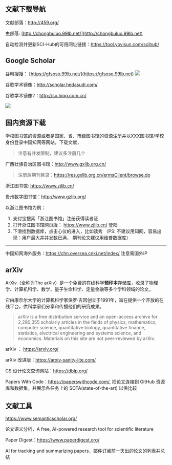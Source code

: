 ## 文献下载导航

文献部落：http://459.org/

虫部落: [http://chongbuluo.99lb.net/](http://chongbuluo.99lb.net)

自动检测并更新SCI-Hub的可用网址链接：https://tool.yovisun.com/scihub/

## Google Scholar

谷粉搜搜： [https://gfsoso.99lb.net/](https://gfsoso.99lb.net)
![](https://i.loli.net/2021/08/13/mEA5CqbDikcLX7y.png)

谷歌学术镜像：http://scholar.hedasudi.com/

谷歌学术镜像2：http://so.hiqq.com.cn/

![](https://i.loli.net/2021/08/13/5PsoetjdhVBklmR.png)



## 国内资源下载

学校图书馆的资源或者是国家、省、市级图书馆的资源注册并以XXX图书馆/学校身份登录中国知网等网站，下载文献， 

> 注意有并发限制，建议多注册几个

广西壮族自治区图书馆：http://www.gxlib.org.cn/

> 注册后期刊目录：https://res.gxlib.org.cn/ermsClient/browse.do

浙江图书馆:  https://www.zjlib.cn/

贵州数字图书馆：http://www.gzlib.org/

以浙江图书馆为例：

1. 支付宝搜索「浙江图书馆」注册获得读者证
2. 打开浙江图书馆网页版： https://www.zjlib.cn/ 登陆
3. 下滑找到数据库，点击心仪的进入，比如读秀 （PS: 不建议用知网，容易出现：用户最大并并发数已满， 期刊论文建议用维普数据库）

----

中国知网海外服务：https://chn.oversea.cnki.net/index/ 注意需国外IP

## arXiv

ArXiv（全称为The arXiv）是一个免费的在线科学**预印本**存储库，收录了物理学、计算机科学、数学、量子生命科学、定量金融等多个学科领域的论文。

它由康奈尔大学的计算机科学家保罗·吉因创立于1991年，旨在提供一个开放的在线平台，供科学家们分享和传播他们的研究成果。

> arXiv is a free distribution service and an open-access archive for 2,280,355 scholarly articles in the fields of physics, mathematics, computer science, quantitative biology, quantitative finance, statistics, electrical engineering and systems science, and economics. Materials on this site are not peer-reviewed by arXiv.

arXiv ： https://arxiv.org/

arXiv 改进版：https://arxiv-sanity-lite.com/

 CS 设计论文查询网站：https://dblp.org/

Papers With Code：https://paperswithcode.com/,  把论文连接到 GitHub 资源库和数据集，并展示各任务上的 SOTA(state-of-the-art) 以供比较

## 文献工具

https://www.semanticscholar.org/

论文语义分析，A free, AI-powered research tool for scientific literature

Paper Digest：https://www.paperdigest.org/

AI for tracking and summarizing papers，邮件订阅前一天出的论文的列表并总结